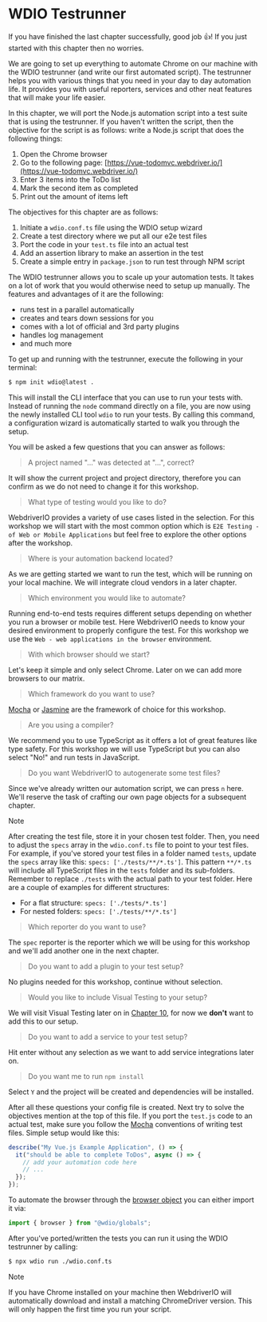# WDIO Testrunner

If you have finished the last chapter successfully, good job 👍! If you just started with this chapter then no worries.

We are going to set up everything to automate Chrome on our machine with the WDIO testrunner (and write our first automated script). The testrunner helps you with various things that you need in your day to day automation life. It provides you with useful reporters, services and other neat features that will make your life easier.

In this chapter, we will port the Node.js automation script into a test suite that is using the testrunner. If you haven't written the script, then the objective for the script is as follows: write a Node.js script that does the following things:

1. Open the Chrome browser
2. Go to the following page: [https://vue-todomvc.webdriver.io/](https://vue-todomvc.webdriver.io/)
3. Enter 3 items into the ToDo list
4. Mark the second item as completed
5. Print out the amount of items left

The objectives for this chapter are as follows:

1. Initiate a `wdio.conf.ts` file using the WDIO setup wizard
2. Create a test directory where we put all our e2e test files
3. Port the code in your `test.ts` file into an actual test
4. Add an assertion library to make an assertion in the test
5. Create a simple entry in `package.json` to run test through NPM script

The WDIO testrunner allows you to scale up your automation tests. It takes on a lot of work that you would otherwise need to setup up manually. The features and advantages of it are the following:

- runs test in a parallel automatically
- creates and tears down sessions for you
- comes with a lot of official and 3rd party plugins
- handles log management
- and much more

To get up and running with the testrunner, execute the following in your terminal:

```sh
$ npm init wdio@latest .
```

This will install the CLI interface that you can use to run your tests with. Instead of running the `node` command directly on a file, you are now using the newly installed CLI tool `wdio` to run your tests. By calling this command, a configuration wizard is automatically started to walk you through the setup.

You will be asked a few questions that you can answer as follows:

> A project named "..." was detected at "...", correct?

It will show the current project and project directory, therefore you can confirm as we do not need to change it for this workshop.

> What type of testing would you like to do?

WebdriverIO provides a variety of use cases listed in the selection. For this workshop we will start with the most common option which is `E2E Testing - of Web or Mobile Applications` but feel free to explore the other options after the workshop.

> Where is your automation backend located?

As we are getting started we want to run the test, which will be running on your local machine. We will integrate cloud vendors in a later chapter.

> Which environment you would like to automate?

Running end-to-end tests requires different setups depending on whether you run a browser or mobile test. Here WebdriverIO needs to know your desired environment to properly configure the test. For this workshop we use the `Web - web applications in the browser` environment.

> With which browser should we start?

Let's keep it simple and only select Chrome. Later on we can add more browsers to our matrix.

> Which framework do you want to use?

[Mocha](https://mochajs.org/) or [Jasmine](https://jasmine.github.io/) are the framework of choice for this workshop.

> Are you using a compiler?

We recommend you to use TypeScript as it offers a lot of great features like type safety. For this workshop we will use TypeScript but you can also select "No!" and run tests in JavaScript.

> Do you want WebdriverIO to autogenerate some test files?

Since we've already written our automation script, we can press `n` here. We'll reserve the task of crafting our own page objects for a subsequent chapter.

> [!NOTE]
> After creating the test file, store it in your chosen test folder. Then, you need to adjust the `specs` array in the `wdio.conf.ts` file to point to your test files. For example, if you've stored your test files in a folder named `tests`, update the `specs` array like this: `specs: ['./tests/**/*.ts']`. This pattern `**/*.ts` will include all TypeScript files in the `tests` folder and its sub-folders. Remember to replace `./tests` with the actual path to your test folder. Here are a couple of examples for different structures:
>
> - For a flat structure: `specs: ['./tests/*.ts']`
> - For nested folders: `specs: ['./tests/**/*.ts']`

> Which reporter do you want to use?

The `spec` reporter is the reporter which we will be using for this workshop and we'll add another one in the next chapter.

> Do you want to add a plugin to your test setup?

No plugins needed for this workshop, continue without selection.

> Would you like to include Visual Testing to your setup?

We will visit Visual Testing later on in [Chapter 10](./chapter_10.md), for now we **don't** want to add this to our setup.

> Do you want to add a service to your test setup?

Hit enter without any selection as we want to add service integrations later on.

> Do you want me to run `npm install`

Select `Y` and the project will be created and dependencies will be installed.

After all these questions your config file is created. Next try to solve the objectives mention at the top of this file. If you port the `test.js` code to an actual test, make sure you follow the [Mocha](https://mochajs.org/) conventions of writing test files. Simple setup would like this:

```js
describe("My Vue.js Example Application", () => {
  it("should be able to complete ToDos", async () => {
    // add your automation code here
    // ...
  });
});
```

To automate the browser through the [browser object](https://webdriver.io/docs/api/browser) you can either import it via:

```ts
import { browser } from "@wdio/globals";
```

After you've ported/written the tests you can run it using the WDIO testrunner by calling:

```sh
$ npx wdio run ./wdio.conf.ts
```

> [!NOTE]
> If you have Chrome installed on your machine then WebdriverIO will automatically download and install a matching ChromeDriver version. This will only happen the first time you run your script.
